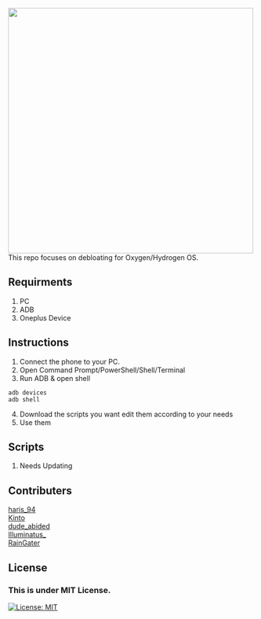 <img src="https://github.com/DevilDipan/adbdebloater_opseries/blob/master/logo.jpg" width="500" /><br>
This repo focuses on debloating for Oxygen/Hydrogen OS.

## Requirments
1. PC
2. ADB
3. Oneplus Device

## Instructions
1. Connect the phone to your PC.
2. Open Command Prompt/PowerShell/Shell/Terminal
3. Run ADB & open shell
```shell
adb devices
adb shell
```
4. Download the scripts you want edit them according to your needs
5. Use them

## Scripts
1. Needs Updating

## Contributers<br>
[haris_94](https://forum.xda-developers.com/member.php?u=9931329)<br>
[Kinto](https://forum.xda-developers.com/member.php?u=1755710)<br>
[dude_abided](https://forum.xda-developers.com/member.php?u=10663973)<br>
[Illuminatus_](https://forum.xda-developers.com/member.php?u=4391705)<br>
[RainGater](https://forum.xda-developers.com/member.php?u=5379867)

## License
### This is under MIT License.
[![License: MIT](https://img.shields.io/badge/License-MIT-yellow.svg)](https://github.com/DevilDipan/Wiki-Bot/blob/master/LICENSE)